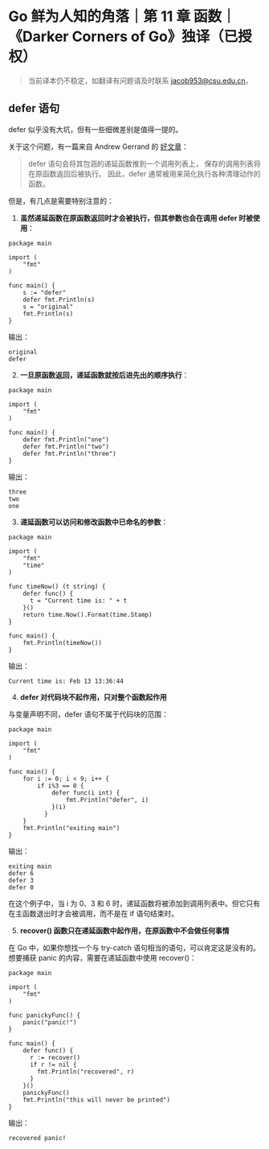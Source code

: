 # Go 鲜为人知的角落｜第 11 章 函数｜《Darker Corners of Go》独译（已授权）

> 当前译本仍不稳定，如翻译有问题请及时联系 jacob953@csu.edu.cn。

## defer 语句

defer 似乎没有大坑，但有一些细微差别是值得一提的。

关于这个问题，有一篇来自 Andrew Gerrand 的 [好文章](https://go.dev/blog/defer-panic-and-recover)：

> defer 语句会将其包涵的递延函数推到一个调用列表上，
> 保存的调用列表将在原函数返回后被执行。
> 因此，defer 通常被用来简化执行各种清理动作的函数。

但是，有几点是需要特别注意的：

1. **虽然递延函数在原函数返回时才会被执行，但其参数也会在调用 defer 时被使用**：

```Golang
package main

import (
    "fmt"
)

func main() {
    s := "defer"
    defer fmt.Println(s)
    s = "original"
    fmt.Println(s)
}
```

输出：

```Golang
original
defer
```

2. **一旦原函数返回，递延函数就按后进先出的顺序执行**：

```Golang
package main

import (
    "fmt"
)

func main() {
    defer fmt.Println("one")
    defer fmt.Println("two")
    defer fmt.Println("three")
}
```

输出：

```Golang
three
two
one
```

3. **递延函数可以访问和修改函数中已命名的参数**：

```Golang
package main

import (
    "fmt"
    "time"
)

func timeNow() (t string) {
    defer func() {
      t = "Current time is: " + t
    }()
    return time.Now().Format(time.Stamp)
}

func main() {
    fmt.Println(timeNow())
}
```

输出：

```Golang
Current time is: Feb 13 13:36:44
```

4. **defer 对代码块不起作用，只对整个函数起作用**

与变量声明不同，defer 语句不属于代码块的范围：

```Golang
package main

import (
    "fmt"
)

func main() {
    for i := 0; i < 9; i++ {
        if i%3 == 0 {
            defer func(i int) {
                fmt.Println("defer", i)
            }(i)
          }
    }
    fmt.Println("exiting main")
}
```

输出：

```
exiting main
defer 6
defer 3
defer 0
```

在这个例子中，当 i 为 0、3 和 6 时，递延函数将被添加到调用列表中。但它只有在主函数退出时才会被调用，而不是在 if 语句结束时。

5. **recover() 函数只在递延函数中起作用，在原函数中不会做任何事情**

在 Go 中，如果你想找一个与 try-catch 语句相当的语句，可以肯定这是没有的。想要捕获 panic 的内容，需要在递延函数中使用 recover()：

```Golang
package main

import (
    "fmt"
)

func panickyFunc() {
    panic("panic!")
}

func main() {
    defer func() {
      r := recover()
      if r != nil {
        fmt.Println("recovered", r)
      }
    }()
    panickyFunc()
    fmt.Println("this will never be printed")
}
```

输出：

```
recovered panic!
```
